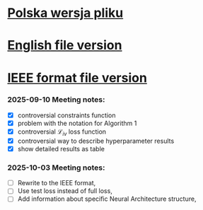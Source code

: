 # [Polska wersja pliku](main.pdf)
# [English file version](main_en.pdf)
# [IEEE format file version](main_ieee.pdf)


### 2025-09-10 Meeting notes:
  - [x] controversial constraints function 
  - [x] problem with the notation for Algorithm 1
  - [x] controversial $\mathcal{L}_{iv}$ loss function
  - [x] controversial way to describe hyperparameter results
  - [x] show detailed results as table

### 2025-10-03 Meeting notes: 
  - [ ] Rewrite to the IEEE format, 
  - [ ] Use test loss instead of full loss, 
  - [ ] Add information about specific Neural Architecture structure,
